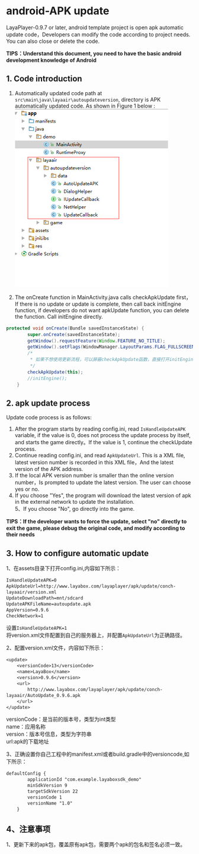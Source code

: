 
# android-APK update

LayaPlayer-0.9.7 or later,  android template project is open apk automatic update code，Developers can modify the code according to project needs. You can also close or delete the code.

**TIPS：Understand this document, you need to have the basic android development knowledge of Android**

## 1. Code introduction

1. Automatically updated code path at `src\main\java\layaair\autoupdateversion`, directory is APK automatically updated code. As shown in Figure 1 below :
![图1](img/1.jpg)   

2. The onCreate function in MainActivity.java calls checkApkUpdate first，If there is no update or update is complete, then call back initEngine function, if developers do not want apkUpdate function, you can delete the function. Call initEngine directly.

```java
protected void onCreate(Bundle savedInstanceState) {
        super.onCreate(savedInstanceState);
        getWindow().requestFeature(Window.FEATURE_NO_TITLE);
        getWindow().setFlags(WindowManager.LayoutParams.FLAG_FULLSCREEN, WindowManager.LayoutParams.FLAG_FULLSCREEN);
        /*
         * 如果不想使用更新流程，可以屏蔽checkApkUpdate函数，直接打开initEngine函数
         */
        checkApkUpdate(this);
        //initEngine();
    }
```

## 2. apk update process

Update code process is as follows:
1. After the program starts by reading config.ini, read `IsHandleUpdateAPK` variable, if the value is 0, does not process the update process by itself, and starts the game directly。If the value is 1, continue the checkUpdate process.
2. Continue reading config.ini, and read `ApkUpdateUrl`. This is a XML file, latest version number is recorded in this XML file，And the latest version of the APK address.  
3. If the local APK version number is smaller than the online version number，Is prompted to update the latest version. The user can choose yes or no.
4. If you choose "Yes", the program will download the latest version of apk in the external network to update the installation.  
5、If you choose "No", go directly into the game.

**TIPS：If the developer wants to force the update, select  "no" directly to exit the game, please debug the original code, and modify according to their needs**

## 3. How to configure automatic update

1、在assets目录下打开config.ini,内容如下所示：
```
IsHandleUpdateAPK=0
ApkUpdateUrl=http://www.layabox.com/layaplayer/apk/update/conch-layaair/version.xml
UpdateDownloadPath=mnt/sdcard
UpdateAPKFileName=autoupdate.apk
AppVersion=0.9.6
CheckNetwork=1
```
设置`IsHandleUpdateAPK=1`  
将version.xml文件配置到自己的服务器上，并配置`ApkUpdateUrl`为正确路径。  

2、配置version.xml文件，内容如下所示：
```
<update>
    <versionCode>13</versionCode>
    <name>LayaBox</name>
    <version>0.9.6</version>
    <url>
        http://www.layabox.com/layaplayer/apk/update/conch-layaair/AutoUpdate_0.9.6.apk
    </url>
</update>
```
versionCode：是当前的版本号，类型为int类型  
name：应用名称  
version：版本号信息，类型为字符串  
url:apk的下载地址    

3、正确设置你自己工程中的manifest.xml或者build.gradle中的versioncode,如下所示：
```
defaultConfig {
        applicationId "com.example.layaboxsdk_demo"
        minSdkVersion 9
        targetSdkVersion 22
        versionCode 1
        versionName "1.0"
    }
```

## 4、注意事项

1、更新下来的apk包，覆盖原有apk包，需要两个apk的包名和签名必须一致。  
